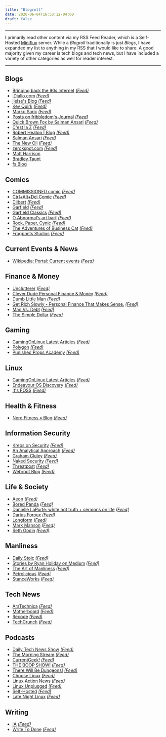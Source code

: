 ```yaml
---
title: "Blogroll"
date: 2020-06-04T16:50:12-04:00
draft: false
---
```


***

I primarily read other content via my RSS Feed Reader, which is a Self-Hosted [Miniflux](https://github.com/miniflux/miniflux) server. While a *Blogroll* traditionally is just *Blogs*,
 I have expanded my list to anything in my RSS that I would like to share. A good majority given my career is tech blogs and tech news, but I have included a variety of other categories
 as well for reader interest. 

***

## Blogs
 
- [Bringing back the 90s Internet](https://old.reddit.com/r/hnblogs) *[(Feed)](https://old.reddit.com/r/hnblogs/.rss)* 
- [iDiallo.com](https://idiallo.com) *[(Feed)](https://idiallo.com/feed.rss)* 
- [jlelse's Blog](https://jlelse.blog) *[(Feed)](https://jlelse.blog/index.xml)* 
- [Kev Quirk](https://kevq.uk) *[(Feed)](https://kevq.uk/feed/)* 
- [Marko Saric](https://markosaric.com) *[(Feed)](https://markosaric.com/feed/)* 
- [Posts on fribbledom's Journal](https://fribbledom.com) *[(Feed)](https://fribbledom.com/posts/index.xml)* 
- [Quick Brown Fox by Salman Ansari](https://brownfox.substack.com) *[(Feed)](https://brownfox.substack.com/feed/)*
- [C'est la Z](https://cestlaz.github.io) *[(Feed)](https://cestlaz.github.io/rss.xml)*
- [Robert Heaton | Blog](https://robertheaton.com) *[(Feed)](https://robertheaton.com/feed.xml)*
- [Salman Ansari](https://salman.io) *[(Feed)](https://salman.io/feed.xml)*
- [The New Oil](https://write.as/thenewoil/) *[(Feed)](https://write.as/thenewoil/feed/)*
- [zerokspot.com](https://zerokspot.com) *[(Feed)](https://zerokspot.com/index.xml)*
- [Matt Harrison](https://matt-harrison.com/)
- [Bradley Taunt](https://tdarb.org/)
- [fs Blog](https://fs.blog/start/)

## Comics

- [COMMISSIONED comic](http://www.theministryofabnormality.com/index.php) *[(Feed)](http://www.theministryofabnormality.com/index.php/feed/)*
- [Ctrl+Alt+Del Comic](https://cad-comic.com) *[(Feed)](https://cad-comic.com/feed/)*
- [Dilbert](https://dilbert.com) *[(Feed)](https://www.comicsrss.com/rss/dilbert.rss)*
- [Garfield](https://garfield.com) *[(Feed)](https://www.comicsrss.com/rss/garfield.rss)*
- [Garfield Classics](https://garfield.com) *[(Feed)](https://www.comicsrss.com/rss/garfield-classics.rss)*
- [O Abnormal's art barf](https://oabnormal.tumblr.com) *[(Feed)](https://oabnormal.tumblr.com/rss)*
- [Rock, Paper, Cynic](https://rockpapercynic.tumblr.com) *[(Feed)](https://rockpapercynic.tumblr.com/rss)*
- [The Adventures of Business Cat](https://www.businesscatcomic.com) *[(Feed)](https://www.comicsrss.com/rss/the-adventures-of-business-cat.rss)*
- [Frogpants Studios](https://www.frogpants.com/2019) *[(Feed)](https://www.frogpants.com/2019?format=rss)*
 
## Current Events & News 
 
- [Wikipedia: Portal: Current events](https://en.wikipedia.org/wiki/Portal:Current_events) *[(Feed)](https://www.to-rss.xyz/wikipedia/current_events/)*
 
## Finance & Money 
 
- [Unclutterer](https://unclutterer.com) *[(Feed)](http://feeds.feedburner.com/unclutterer)*
- [Clever Dude Personal Finance & Money](https://cleverdude.com/) *[(Feed)](http://feeds.feedburner.com/cleverdude)*
- [Dumb Little Man](https://www.dumblittleman.com/) *[(Feed)](http://feeds.feedburner.com/DumbLittleMan)*
- [Get Rich Slowly - Personal Finance That Makes Sense.](https://www.getrichslowly.org/) *[(Feed)](http://feeds.feedburner.com/getrichslowly)*
- [Man Vs. Debt](http://manvsdebt.com/) *[(Feed)](http://feeds2.feedburner.com/manvsdebt)*
- [The Simple Dollar](https://www.thesimpledollar.com/) *[(Feed)](http://feeds.feedburner.com/thesimpledollar)*
 
## Gaming 
 
- [GamingOnLinux Latest Articles](https://www.gamingonlinux.com) *[(Feed)](https://www.gamingonlinux.com/article_rss.php)*
- [Polygon](https://www.polygon.com) *[(Feed)](https://www.polygon.com/rss/index.xml)*
- [Punished Props Academy](https://www.punishedprops.com) *[(Feed)](https://www.punishedprops.com/feed/)*
 
## Linux 
 
- [GamingOnLinux Latest Articles](https://www.gamingonlinux.com) *[(Feed)](https://www.gamingonlinux.com/article_rss.php)*
- [Endeavour OS Discovery](https://discovery.endeavouros.com) *[(Feed)](https://discovery.endeavouros.com/feed/)*
- [It's FOSS](https://itsfoss.com/) *[(Feed)](http://feeds.feedburner.com/ItsFoss)*
 
## Health & Fitness 
 
- [Nerd Fitness » Blog](https://www.nerdfitness.com/) *[(Feed)](http://feeds.feedburner.com/NerdFitnessBlog)*
  
## Information Security 
 
- [Krebs on Security](https://krebsonsecurity.com) *[(Feed)](https://krebsonsecurity.com/feed/)*
- [An Analytical Approach](http://ananalyticalapproach.blogspot.com) *[(Feed)](http://ananalyticalapproach.blogspot.com/feeds/posts/default)*
- [Graham Cluley](https://www.grahamcluley.com) *[(Feed)](https://www.grahamcluley.com/feed/)*
- [Naked Security](https://nakedsecurity.sophos.com) *[(Feed)](https://nakedsecurity.sophos.com/feed/)*
- [Threatpost](https://threatpost.com) *[(Feed)](https://threatpost.com/feed/)*
- [Webroot Blog](https://www.webroot.com/blog) *[(Feed)](https://www.webroot.com/blog/feed/)*
 
## Life & Society 
 
- [Aeon](https://aeon.co) *[(Feed)](https://aeon.co/feed.rss)*
- [Bored Panda](https://www.boredpanda.com/) *[(Feed)](http://feeds.feedburner.com/BoredPanda)*
- [Danielle LaPorte: white hot truth + sermons on life](https://www.daniellelaporte.com/) *[(Feed)](http://feeds.feedburner.com/WhiteHotTruth)*
- [Darius Foroux](https://dariusforoux.com) *[(Feed)](https://dariusforoux.com/feed/)*
- [Longform](https://longform.org) *[(Feed)](https://longform.org/feed.rss)*
- [Mark Manson](https://markmanson.net) *[(Feed)](https://markmanson.net/feed)*
- [Seth Godin](https://www.sethgodin.com/) *[(Feed)](http://feeds.feedblitz.com/SethsBlog)*
 
## Manliness 
 
- [Daily Stoic](https://dailystoic.com) *[(Feed)](https://dailystoic.com/feed/)*
- [Stories by Ryan Holiday on Medium](https://medium.com/@RyanHoliday) *[(Feed)](https://medium.com/feed/@RyanHoliday)*
- [The Art of Manliness](https://www.artofmanliness.com/) *[(Feed)](http://feeds2.feedburner.com/TheArtOfManliness)*
- [Petrolicious](https://petrolicious.com/articles) *[(Feed)](https://petrolicious.com/articles/feed)*
- [StanceWorks](https://stanceworks.com) *[(Feed)](https://stanceworks.com/feed/)*
 
## Tech News 
 
- [ArsTechnica](http://arstechnica.com) *[(Feed)](http://feeds.arstechnica.com/arstechnica/index/)*
- [Motherboard](https://www.vice.com/en_us/section/tech) *[(Feed)](https://www.vice.com/en_us/rss/section/tech)*
- [Recode](https://www.recode.net) *[(Feed)](https://www.recode.net/rss/current)*
- [TechCrunch](https://techcrunch.com/) *[(Feed)](http://feeds.feedburner.com/Techcrunch)*
 
## Podcasts 
 
- [Daily Tech News Show](https://dailytechnewsshow.com/) *[(Feed)](http://feeds.feedburner.com/DailyTechNewsShow)*
- [The Morning Stream](https://www.frogpants.com/tms) *[(Feed)](http://feeds.frogpants.com/morningstream_feed.xml)*
- [CurrentGeek!](https://www.frogpants.com/currentgeek) *[(Feed)](http://feeds.frogpants.com/currentgeek_feed.xml)*
- [THE BOOP SHOW!](https://www.frogpants.com/boop) *[(Feed)](http://feeds.frogpants.com/boop_feed.xml)*
- [There Will Be Dungeons!](https://www.frogpants.com/twbd) *[(Feed)](http://feeds.frogpants.com/therewillbedungeons_feed.xml)*
- [Choose Linux](https://chooselinux.show) *[(Feed)](https://chooselinux.show/rss)*
- [Linux Action News](http://linuxactionnews.com) *[(Feed)](http://linuxactionnews.com/rss)*
- [Linux Unplugged](https://linuxunplugged.com) *[(Feed)](https://linuxunplugged.com/rss)*
- [Self-Hosted](https://selfhosted.show) *[(Feed)](https://selfhosted.show/rss)*
- [Late Night Linux](https://latenightlinux.com) *[(Feed)](https://latenightlinux.com/feed/all)*
 
## Writing 
 
- [iA](https://ia.net) *[(Feed)](https://ia.net/feed)*
- [Write To Done](https://ia.net/feed) *[(Feed)](http://feeds.feedburner.com/writetodone)*

